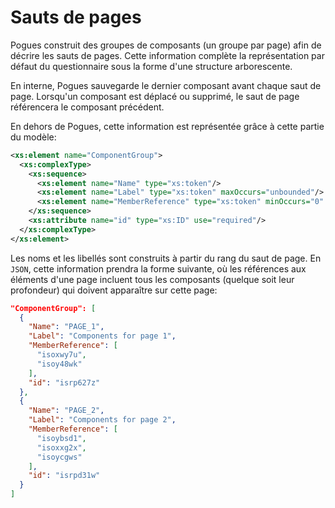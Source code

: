 # Sauts de pages

Pogues construit des groupes de composants (un groupe par page) afin de décrire les sauts de pages. Cette information complète la représentation par défaut du questionnaire sous la forme d'une structure arborescente.

En interne, Pogues sauvegarde le dernier composant avant chaque saut de page. Lorsqu'un composant est déplacé ou supprimé, le saut de page référencera le composant précédent.

En dehors de Pogues, cette information est représentée grâce à cette partie du modèle:

```xml
<xs:element name="ComponentGroup">
  <xs:complexType>
    <xs:sequence>
      <xs:element name="Name" type="xs:token"/>
      <xs:element name="Label" type="xs:token" maxOccurs="unbounded"/>
      <xs:element name="MemberReference" type="xs:token" minOccurs="0" maxOccurs="unbounded"/>
    </xs:sequence>
    <xs:attribute name="id" type="xs:ID" use="required"/>
  </xs:complexType>
</xs:element>
```

Les noms et les libellés sont construits à partir du rang du saut de page. En `JSON`, cette information prendra la forme suivante, où les références aux éléments d'une page incluent tous les composants (quelque soit leur profondeur) qui doivent apparaître sur cette page:

```json
"ComponentGroup": [
  {
    "Name": "PAGE_1",
    "Label": "Components for page 1",
    "MemberReference": [
      "isoxwy7u",
      "isoy48wk"
    ],
    "id": "isrp627z"
  },
  {
    "Name": "PAGE_2",
    "Label": "Components for page 2",
    "MemberReference": [
      "isoybsd1",
      "isoxxg2x",
      "isoycgws"
    ],
    "id": "isrpd31w"
  }
]
```